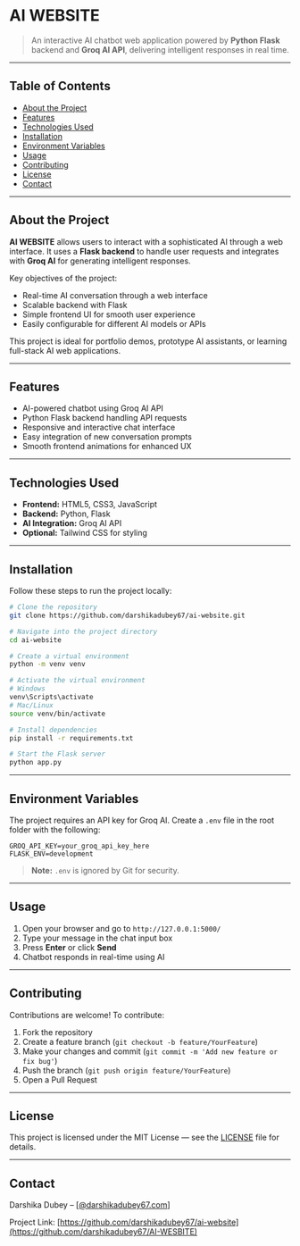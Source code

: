 # AI WEBSITE

> An interactive AI chatbot web application powered by **Python Flask** backend and **Groq AI API**, delivering intelligent responses in real time.

---

## Table of Contents

- [About the Project](#about-the-project)  
- [Features](#features)  
- [Technologies Used](#technologies-used)  
- [Installation](#installation)  
- [Environment Variables](#environment-variables)  
- [Usage](#usage)  
- [Contributing](#contributing)  
- [License](#license)  
- [Contact](#contact)  

---

## About the Project

**AI WEBSITE** allows users to interact with a sophisticated AI through a web interface. It uses a **Flask backend** to handle user requests and integrates with **Groq AI** for generating intelligent responses.  

Key objectives of the project:  

- Real-time AI conversation through a web interface  
- Scalable backend with Flask  
- Simple frontend UI for smooth user experience  
- Easily configurable for different AI models or APIs  

This project is ideal for portfolio demos, prototype AI assistants, or learning full-stack AI web applications.  

---

## Features

- AI-powered chatbot using Groq AI API  
- Python Flask backend handling API requests  
- Responsive and interactive chat interface  
- Easy integration of new conversation prompts  
- Smooth frontend animations for enhanced UX  

---

## Technologies Used

- **Frontend:** HTML5, CSS3, JavaScript  
- **Backend:** Python, Flask  
- **AI Integration:** Groq AI API  
- **Optional:** Tailwind CSS for styling  

---

## Installation

Follow these steps to run the project locally:

```bash
# Clone the repository
git clone https://github.com/darshikadubey67/ai-website.git

# Navigate into the project directory
cd ai-website

# Create a virtual environment
python -m venv venv

# Activate the virtual environment
# Windows
venv\Scripts\activate
# Mac/Linux
source venv/bin/activate

# Install dependencies
pip install -r requirements.txt

# Start the Flask server
python app.py
````

---

## Environment Variables

The project requires an API key for Groq AI. Create a `.env` file in the root folder with the following:

```env
GROQ_API_KEY=your_groq_api_key_here
FLASK_ENV=development
```

> **Note:** `.env` is ignored by Git for security.

---

## Usage

1. Open your browser and go to `http://127.0.0.1:5000/`
2. Type your message in the chat input box
3. Press **Enter** or click **Send**
4. Chatbot responds in real-time using AI

---

## Contributing

Contributions are welcome! To contribute:

1. Fork the repository
2. Create a feature branch (`git checkout -b feature/YourFeature`)
3. Make your changes and commit (`git commit -m 'Add new feature or fix bug'`)
4. Push the branch (`git push origin feature/YourFeature`)
5. Open a Pull Request

---

## License

This project is licensed under the MIT License — see the [LICENSE](LICENSE) file for details.

---

## Contact

Darshika Dubey – \[[@darshikadubey67.com](mailto:your-email@example.com)]

Project Link: [https://github.com/darshikadubey67/ai-website](https://github.com/darshikadubey67/AI-WESBITE)
